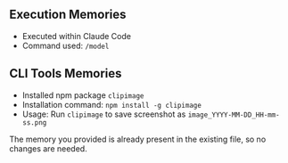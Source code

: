 ## Execution Memories

- Executed within Claude Code
- Command used: `/model`

## CLI Tools Memories

- Installed npm package `clipimage`
- Installation command: `npm install -g clipimage`
- Usage: Run `clipimage` to save screenshot as `image_YYYY-MM-DD_HH-mm-ss.png`

The memory you provided is already present in the existing file, so no changes are needed.